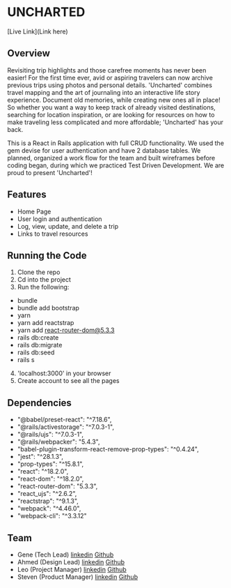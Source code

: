 # UNCHARTED   
[Live Link](Link here)

## Overview
Revisiting trip highlights and those carefree moments has never been easier! For the first time ever, avid or aspiring travelers can now archive previous trips using photos and personal details. 'Uncharted' combines travel mapping and the art of journaling into an interactive life story experience. Document old memories, while creating new ones all in place! So whether you want a way to keep track of already visited destinations, searching for location inspiration, or are looking for resources on how to make traveling less complicated and more affordable; 'Uncharted' has your back.   

This is a React in Rails application with full CRUD functionality. We used the gem devise for user authentication and have 2 database tables. We planned, organized a work flow for the team and built wireframes before coding began, during which we practiced Test Driven Development. We are proud to present 'Uncharted'!

## Features
- Home Page
- User login and authentication
- Log, view, update, and delete a trip 
- Links to travel resources

## Running the Code
1. Clone the repo 
2. Cd into the project
3. Run the following:
- bundle
- bundle add bootstrap
- yarn
- yarn add reactstrap
- yarn add react-router-dom@5.3.3
- rails db:create
- rails db:migrate
- rails db:seed
- rails s
4. 'localhost:3000' in your browser 
5. Create account to see all the pages


## Dependencies
- "@babel/preset-react": "^7.18.6",
- "@rails/activestorage": "^7.0.3-1",
- "@rails/ujs": "^7.0.3-1",
- "@rails/webpacker": "5.4.3",
- "babel-plugin-transform-react-remove-prop-types": "^0.4.24",
- "jest": "^28.1.3",
- "prop-types": "^15.8.1",
- "react": "^18.2.0",
- "react-dom": "^18.2.0",
- "react-router-dom": "5.3.3",
- "react_ujs": "^2.6.2",
- "reactstrap": "^9.1.3",
- "webpack": "^4.46.0",
- "webpack-cli": "^3.3.12"

## Team
- Gene (Tech Lead) [linkedin](https://www.linkedin.com/in/gene-martinez/) [Github](https://github.com/Genemichael25)
- Ahmed (Design Lead) [linkedin](https://www.linkedin.com/in/ahmed-alkhafaji/) [Github](https://github.com/Ahmedkhafaji)
- Leo (Project Manager) [linkedin](https://www.linkedin.com/in/leo-contreras/) [Github](https://github.com/LeoContreras93)
- Steven (Product Manager) [linkedin](https://www.linkedin.com/in/steven-charlez-dunn/) [Github](https://github.com/scharlez)

